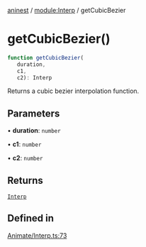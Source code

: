[aninest](../../index.md) / [module:Interp](../index.md) / getCubicBezier

# getCubicBezier()

```ts
function getCubicBezier(
   duration, 
   c1, 
   c2): Interp
```

Returns a cubic bezier interpolation function.

## Parameters

• **duration**: `number`

• **c1**: `number`

• **c2**: `number`

## Returns

[`Interp`](../type-aliases/Interp.md)

## Defined in

[Animate/Interp.ts:73](https://github.com/zphrs/aninest/blob/b669292333243ef725d764f354c403b2c4bde014/core/src/Animate/Interp.ts#L73)
